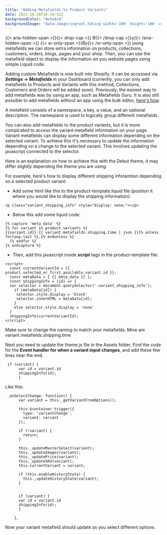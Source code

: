 ```yaml
---
title: "Adding Metafields to Product Variants"
date: 2021-10-28T16:19:53Z
backgroundColor: "#e5e0c9"
backgroundImage: "data:image/svg+xml,%3Csvg width='100' height='100' viewBox='0 0 100 100' xmlns='http://www.w3.org/2000/svg'%3E%3Cpath d='M11 18c3.866 0 7-3.134 7-7s-3.134-7-7-7-7 3.134-7 7 3.134 7 7 7zm48 25c3.866 0 7-3.134 7-7s-3.134-7-7-7-7 3.134-7 7 3.134 7 7 7zm-43-7c1.657 0 3-1.343 3-3s-1.343-3-3-3-3 1.343-3 3 1.343 3 3 3zm63 31c1.657 0 3-1.343 3-3s-1.343-3-3-3-3 1.343-3 3 1.343 3 3 3zM34 90c1.657 0 3-1.343 3-3s-1.343-3-3-3-3 1.343-3 3 1.343 3 3 3zm56-76c1.657 0 3-1.343 3-3s-1.343-3-3-3-3 1.343-3 3 1.343 3 3 3zM12 86c2.21 0 4-1.79 4-4s-1.79-4-4-4-4 1.79-4 4 1.79 4 4 4zm28-65c2.21 0 4-1.79 4-4s-1.79-4-4-4-4 1.79-4 4 1.79 4 4 4zm23-11c2.76 0 5-2.24 5-5s-2.24-5-5-5-5 2.24-5 5 2.24 5 5 5zm-6 60c2.21 0 4-1.79 4-4s-1.79-4-4-4-4 1.79-4 4 1.79 4 4 4zm29 22c2.76 0 5-2.24 5-5s-2.24-5-5-5-5 2.24-5 5 2.24 5 5 5zM32 63c2.76 0 5-2.24 5-5s-2.24-5-5-5-5 2.24-5 5 2.24 5 5 5zm57-13c2.76 0 5-2.24 5-5s-2.24-5-5-5-5 2.24-5 5 2.24 5 5 5zm-9-21c1.105 0 2-.895 2-2s-.895-2-2-2-2 .895-2 2 .895 2 2 2zM60 91c1.105 0 2-.895 2-2s-.895-2-2-2-2 .895-2 2 .895 2 2 2zM35 41c1.105 0 2-.895 2-2s-.895-2-2-2-2 .895-2 2 .895 2 2 2zM12 60c1.105 0 2-.895 2-2s-.895-2-2-2-2 .895-2 2 .895 2 2 2z' fill='%2355245a' fill-opacity='1' fill-rule='evenodd'/%3E%3C/svg%3E"
---
```


{{< aria-hidden-span >}}{{< drop-cap >}}
B{{< /drop-cap >}}y{{< /aria-hidden-span >}} {{< sr-only-span >}}By{{< /sr-only-span >}} using metafields we can store extra information on products, collections, customers, orders, blogs, pages and your shop. Then, you can use the metafield object to display the information on you website pages using simple Liquid code.

Adding custom Metafields is now built into Shopify. It can be accessed via ***Settings -> Metafields*** in your Dashboard (currently, you can only add metafields to Products and Variants with this method; Collections, Customers and Orders will be added soon). Previously, the easiest way to add metafields was by using an app, such as Metafields Guru. It is also still possible to add metafields without an app using the bulk editor, [here's how](https://www.sunbowlsystems.com/blogs/how-to/metafields-in-shopify-without-using-an-app).

A metafield consists of a namespace, a key, a value, and an optional description. The namespace is used to logically group different metafields.

You can also add metafields to the product variants, but it is more complcated to access the variant metafield information on your page. Variant metafields can display some different information depending on the selected variant. To achieve this it's necessary to update the information depending on a change to the selected variant. This involves updating the javascript connected to the selector.

Here is an explanation on how to achieve this with the Debut theme, it may differ slightly depending the theme you are using.

For example, here's how to display different shipping inforamtion depending on a selected product variant:

- Add some html like this to the product-template.liquid file (position it where you would like to display the shipping information):

```
<p class="variant_shipping_info" style="display: none;"></p>
```

- Below this add some liquid code:

```liquid
{% capture 'meta_data' %}
{% for variant in product.variants %}
{{variant.id}}:{{ variant.metafields.shipping.time | json }}{% unless forloop.last %},{% endunless %}
  {% endfor %}
{% endcapture %}
```

- Then, add this javascript inside ***script*** tags in the product-template file:

```
<script>
  const currentVariantId = {{ product.selected_or_first_available_variant.id }};
  const metaData = { {{ meta_data }} };
  const shippingInfo = (id) => {
  var selector = document.querySelector('.variant_shipping_info');
    if (metaData[id]) {
     selector.style.display = 'block'
     selector.innerHTML = metaData[id];
    }
    else selector.style.display = 'none'
  }
  shippingInfo(currentVariantId);
</script>
```

Make sure to change the naming to match your metafields. Mine are variant.metafields.shipping.time

Next you need to update the theme.js file in the Assets folder. Find the code for the **Event handler for when a variant input changes**, and add these few lines near the end.

```
 if (variant) {
	  var id = variant.id
	  shippingInfo(id);
      }
```

Like this:

```
 _onSelectChange: function() {
      var variant = this._getVariantFromOptions();

      this.$container.trigger({
        type: 'variantChange',
        variant: variant
      });

      if (!variant) {
        return;
      }

      this._updateMasterSelect(variant);
      this._updateImages(variant);
      this._updatePrice(variant);
      this._updateSKU(variant);
      this.currentVariant = variant;

      if (this.enableHistoryState) {
        this._updateHistoryState(variant);
      }


      if (variant) {
	  var id = variant.id
	  shippingInfo(id);
      }

    },
```

Now your variant metafield should update as you select different options.
